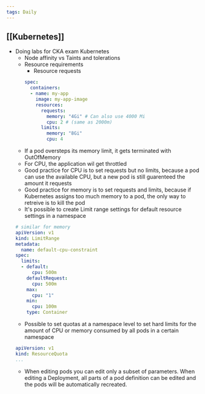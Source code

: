 ```yaml
---
tags: Daily
---
```


## [[Kubernetes]]

- Doing labs for CKA exam Kubernetes
  - Node affinity vs Taints and tolerations
  - Resource requirements
    - Resource requests
    ```yaml
    spec: 
      containers:
      - name: my-app
        image: my-app-image
        resources:
          requests:
            memory: "4Gi" # Can also use 4000 Mi
            cpu: 2 # (same as 2000m)
          limits:
            memory: "8Gi"
            cpu: 4
    ```
  - If a pod oversteps its memory limit, it gets terminated with OutOfMemory
  - For CPU, the application wil get throttled
  - Good practice for CPU is to set requests but no limits, because
    a pod can use the available CPU, but a new pod is still guarenteed
    the amount it requests
  - Good practice for memory is to set requests and limits, because
  if Kubernetes assigns too much memory to a pod, the only way to retreive is
  to kill the pod
  - It's possible to create Limit range settings for default resource settings
  in a namespace
  ```yaml
  # similar for memory
  apiVersion: v1
  kind: LimitRange
  metadata:
    name: default-cpu-constraint
  spec:
    limits:
    - default:
        cpu: 500m
      defaultRequest:
        cpu: 500m
      max:
        cpu: "1"
      min:
        cpu: 100m
      type: Container
  ```
  - Possible to set quotas at a namespace level to set hard limits
  for the amount of CPU or memory consumed by all pods in a certain namespace
  ```yaml
  apiVersion: v1
  kind: ResourceQuota
  ...
  ```
  - When editing pods you can edit only a subset of parameters.
  When editing a Deployment, all parts of a pod definition can be edited
  and the pods will be automatically recreated.